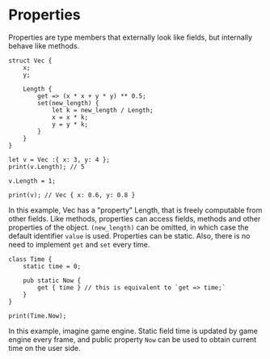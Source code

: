 # Properties

Properties are type members that externally look like fields, but internally behave like methods.

```frugurt
struct Vec {
    x;
    y;

    Length {
        get => (x * x + y * y) ** 0.5;
        set(new_length) {
            let k = new_length / Length;
            x = x * k;
            y = y * k;
        }
    }
}

let v = Vec :{ x: 3, y: 4 };
print(v.Length); // 5

v.Length = 1;

print(v); // Vec { x: 0.6, y: 0.8 }
```

In this example, Vec has a "property" Length, that is freely computable from other fields.
Like methods, properties can access fields, methods and other properties of the object.
`(new_length)` can be omitted, in which case the default identifier `value` is used.
Properties can be static.
Also, there is no need to implement `get` and `set` every time.

```frugurt
class Time {
    static time = 0;
    
    pub static Now {
        get { time } // this is equivalent to `get => time;`
    }
}

print(Time.Now);
```

In this example, imagine game engine.
Static field time is updated by game engine every frame, and public property `Now` can be used to obtain current time
on the user side.
